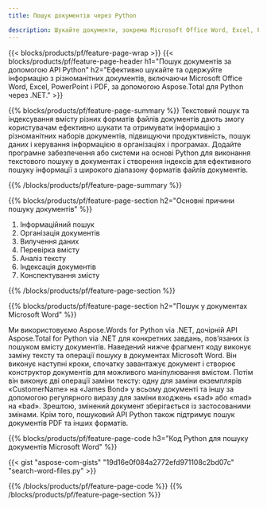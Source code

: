 ```yaml
---
title: Пошук документів через Python  

description: Шукайте документи, зокрема Microsoft Office Word, Excel, PowerPoint, PDF, за допомогою програми Python. Шукайте документи онлайн за допомогою програми.
---
```


{{< blocks/products/pf/feature-page-wrap >}}
{{< blocks/products/pf/feature-page-header h1="Пошук документів за допомогою API Python" h2="Ефективно шукайте та одержуйте інформацію з різноманітних документів, включаючи Microsoft Office Word, Excel, PowerPoint і PDF, за допомогою Aspose.Total для Python через .NET." >}}

{{% blocks/products/pf/feature-page-summary %}}
Текстовий пошук та індексування вмісту різних форматів файлів документів дають змогу користувачам ефективно шукати та отримувати інформацію з різноманітних наборів документів, підвищуючи продуктивність, пошук даних і керування інформацією в організаціях і програмах.  Додайте програмне забезпечення або системи на основі Python для виконання текстового пошуку в документах і створення індексів для ефективного пошуку інформації з широкого діапазону форматів файлів документів.

{{% /blocks/products/pf/feature-page-summary  %}}

{{% blocks/products/pf/feature-page-section  h2="Основні причини пошуку документів" %}}

1. Інформаційний пошук
1. Організація документів
1. Вилучення даних  
1. Перевірка вмісту  
1. Аналіз тексту
1. Індексація документів  
1. Конспектування змісту  

{{% /blocks/products/pf/feature-page-section %}}

{{% blocks/products/pf/feature-page-section  h2="Пошук у документах Microsoft Word" %}}

Ми використовуємо Aspose.Words for Python via .NET, дочірній API Aspose.Total for Python via .NET для конкретних завдань, пов’язаних із пошуком вмісту документів.  Наведений нижче фрагмент коду виконує заміну тексту та операції пошуку в документах Microsoft Word.  Він виконує наступні кроки, спочатку завантажує документ і створює конструктор документів для можливого маніпулювання вмістом.  Потім він виконує дві операції заміни тексту: одну для заміни екземплярів «CustomerName» на «James Bond» у всьому документі та іншу за допомогою регулярного виразу для заміни входжень «sad» або «mad» на «bad». Зрештою, змінений документ зберігається із застосованими змінами.  Крім того, пошуковий API Python також підтримує пошук документів PDF та інших форматів.

{{% blocks/products/pf/feature-page-code h3="Код Python для пошуку документів Microsoft Word" %}}

{{< gist "aspose-com-gists" "19d16e0f084a2772efd971108c2bd07c" "search-word-files.py" >}}

{{% /blocks/products/pf/feature-page-code  %}}
{{% /blocks/products/pf/feature-page-section %}}
